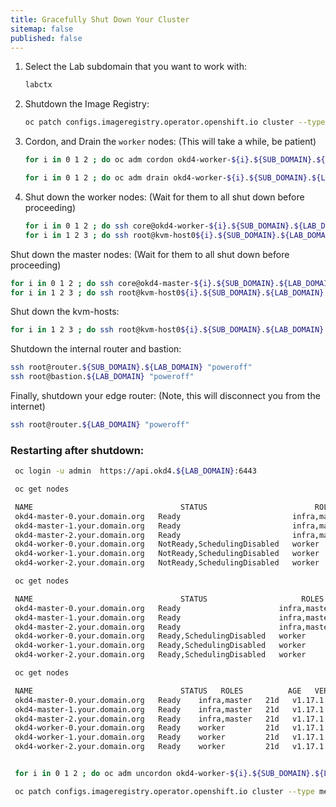 ```yaml
---
title: Gracefully Shut Down Your Cluster
sitemap: false
published: false
---
```


1. Select the Lab subdomain that you want to work with:

   ```bash
   labctx
   ```

1. Shutdown the Image Registry:

   ```bash
   oc patch configs.imageregistry.operator.openshift.io cluster --type merge --patch '{"spec":{"managementState":"Removed"}}'
   ```

1. Cordon, and Drain the `worker` nodes:  (This will take a while, be patient)

   ```bash
   for i in 0 1 2 ; do oc adm cordon okd4-worker-${i}.${SUB_DOMAIN}.${LAB_DOMAIN} ; done

   for i in 0 1 2 ; do oc adm drain okd4-worker-${i}.${SUB_DOMAIN}.${LAB_DOMAIN} --ignore-daemonsets --force --grace-period=60 --delete-emptydir-data; done
   ```

1. Shut down the worker nodes: (Wait for them to all shut down before proceeding)

   ```bash
   for i in 0 1 2 ; do ssh core@okd4-worker-${i}.${SUB_DOMAIN}.${LAB_DOMAIN} "sudo shutdown -h now"; done
   for i in 1 2 3 ; do ssh root@kvm-host0${i}.${SUB_DOMAIN}.${LAB_DOMAIN} "virsh list --all" ; done
   ```

Shut down the master nodes: (Wait for them to all shut down before proceeding)

   ```bash
   for i in 0 1 2 ; do ssh core@okd4-master-${i}.${SUB_DOMAIN}.${LAB_DOMAIN} "sudo shutdown -h now"; done
   for i in 1 2 3 ; do ssh root@kvm-host0${i}.${SUB_DOMAIN}.${LAB_DOMAIN} "virsh list --all" ; done
   ```

Shut down the kvm-hosts:

   ```bash
   for i in 1 2 3 ; do ssh root@kvm-host0${i}.${SUB_DOMAIN}.${LAB_DOMAIN} "shutdown -h now" ; done
   ```

Shutdown the internal router and bastion:

   ```bash
   ssh root@router.${SUB_DOMAIN}.${LAB_DOMAIN} "poweroff"
   ssh root@bastion.${LAB_DOMAIN} "poweroff"
   ```

Finally, shutdown your edge router: (Note, this will disconnect you from the internet)

   ```bash
   ssh root@router.${LAB_DOMAIN} "poweroff"
   ```

### Restarting after shutdown:

   ```bash
    oc login -u admin  https://api.okd4.${LAB_DOMAIN}:6443

    oc get nodes

    NAME                                 STATUS                        ROLES          AGE   VERSION
    okd4-master-0.your.domain.org   Ready                         infra,master   21d   v1.17.1
    okd4-master-1.your.domain.org   Ready                         infra,master   21d   v1.17.1
    okd4-master-2.your.domain.org   Ready                         infra,master   21d   v1.17.1
    okd4-worker-0.your.domain.org   NotReady,SchedulingDisabled   worker         21d   v1.17.1
    okd4-worker-1.your.domain.org   NotReady,SchedulingDisabled   worker         21d   v1.17.1
    okd4-worker-2.your.domain.org   NotReady,SchedulingDisabled   worker         21d   v1.17.1

    oc get nodes

    NAME                                 STATUS                     ROLES          AGE   VERSION
    okd4-master-0.your.domain.org   Ready                      infra,master   21d   v1.17.1
    okd4-master-1.your.domain.org   Ready                      infra,master   21d   v1.17.1
    okd4-master-2.your.domain.org   Ready                      infra,master   21d   v1.17.1
    okd4-worker-0.your.domain.org   Ready,SchedulingDisabled   worker         21d   v1.17.1
    okd4-worker-1.your.domain.org   Ready,SchedulingDisabled   worker         21d   v1.17.1
    okd4-worker-2.your.domain.org   Ready,SchedulingDisabled   worker         21d   v1.17.1

    oc get nodes

    NAME                                 STATUS   ROLES          AGE   VERSION
    okd4-master-0.your.domain.org   Ready    infra,master   21d   v1.17.1
    okd4-master-1.your.domain.org   Ready    infra,master   21d   v1.17.1
    okd4-master-2.your.domain.org   Ready    infra,master   21d   v1.17.1
    okd4-worker-0.your.domain.org   Ready    worker         21d   v1.17.1
    okd4-worker-1.your.domain.org   Ready    worker         21d   v1.17.1
    okd4-worker-2.your.domain.org   Ready    worker         21d   v1.17.1


    for i in 0 1 2 ; do oc adm uncordon okd4-worker-${i}.${SUB_DOMAIN}.${LAB_DOMAIN} ; done

    oc patch configs.imageregistry.operator.openshift.io cluster --type merge --patch '{"spec":{"managementState":"Managed"}}'
   ```
